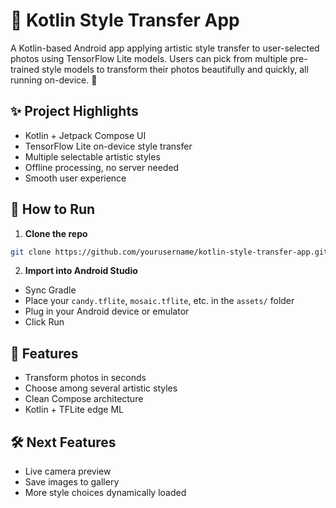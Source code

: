 
# 🎨 Kotlin Style Transfer App

A Kotlin-based Android app applying artistic style transfer to user-selected photos using TensorFlow Lite models. Users can pick from multiple pre-trained style models to transform their photos beautifully and quickly, all running on-device. 🚀

## ✨ Project Highlights

- Kotlin + Jetpack Compose UI  
- TensorFlow Lite on-device style transfer  
- Multiple selectable artistic styles  
- Offline processing, no server needed  
- Smooth user experience

## 🚀 How to Run

1. **Clone the repo**  
```bash
git clone https://github.com/yourusername/kotlin-style-transfer-app.git
```

2. **Import into Android Studio**  
- Sync Gradle  
- Place your `candy.tflite`, `mosaic.tflite`, etc. in the `assets/` folder  
- Plug in your Android device or emulator  
- Click Run  

## 📌 Features

- Transform photos in seconds  
- Choose among several artistic styles  
- Clean Compose architecture  
- Kotlin + TFLite edge ML  

## 🛠 Next Features

- Live camera preview  
- Save images to gallery  
- More style choices dynamically loaded

